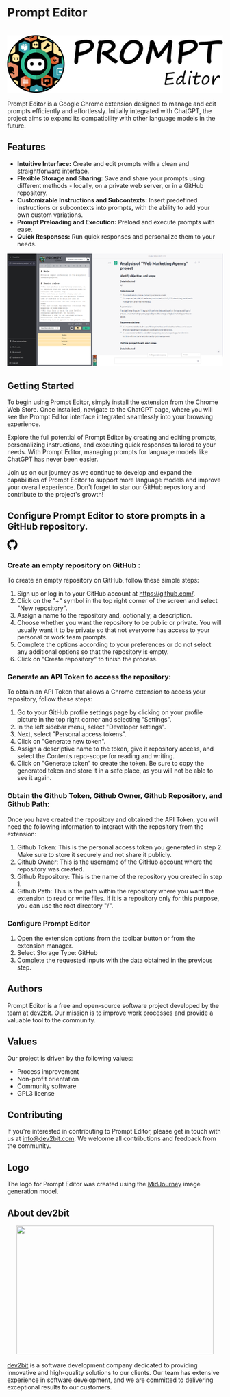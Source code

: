 # Prompt Editor

<p align="center">
  <br/>
  <img src="https://raw.githubusercontent.com/dev2bit/prompt-editor/master/assets/img/logo.png">
  <br/>
</p>

Prompt Editor is a Google Chrome extension designed to manage and edit prompts efficiently and effortlessly. Initially integrated with ChatGPT, the project aims to expand its compatibility with other language models in the future.

## Features
* **Intuitive Interface:** Create and edit prompts with a clean and straightforward interface.
* **Flexible Storage and Sharing:** Save and share your prompts using different methods - locally, on a private web server, or in a GitHub repository.
* **Customizable Instructions and Subcontexts:** Insert predefined instructions or subcontexts into prompts, with the ability to add your own custom variations.
* **Prompt Preloading and Execution:** Preload and execute prompts with ease.
* **Quick Responses:** Run quick responses and personalize them to your needs.

![Prompt Editor Capture](https://raw.githubusercontent.com/dev2bit/prompt-editor/master/assets/img/capture.png)

## Getting Started
To begin using Prompt Editor, simply install the extension from the Chrome Web Store. Once installed, navigate to the ChatGPT page, where you will see the Prompt Editor interface integrated seamlessly into your browsing experience.

Explore the full potential of Prompt Editor by creating and editing prompts, personalizing instructions, and executing quick responses tailored to your needs. With Prompt Editor, managing prompts for language models like ChatGPT has never been easier.

Join us on our journey as we continue to develop and expand the capabilities of Prompt Editor to support more language models and improve your overall experience. Don't forget to star our GitHub repository and contribute to the project's growth!


## Configure Prompt Editor to store prompts in a GitHub repository.

<svg xmlns="http://www.w3.org/2000/svg" width="24" height="24" viewBox="0 0 24 24"><path d="M12 0c-6.626 0-12 5.373-12 12 0 5.302 3.438 9.8 8.207 11.387.599.111.793-.261.793-.577v-2.234c-3.338.726-4.033-1.416-4.033-1.416-.546-1.387-1.333-1.756-1.333-1.756-1.089-.745.083-.729.083-.729 1.205.084 1.839 1.237 1.839 1.237 1.07 1.834 2.807 1.304 3.492.997.107-.775.418-1.305.762-1.604-2.665-.305-5.467-1.334-5.467-5.931 0-1.311.469-2.381 1.236-3.221-.124-.303-.535-1.524.117-3.176 0 0 1.008-.322 3.301 1.23.957-.266 1.983-.399 3.003-.404 1.02.005 2.047.138 3.006.404 2.291-1.552 3.297-1.23 3.297-1.23.653 1.653.242 2.874.118 3.176.77.84 1.235 1.911 1.235 3.221 0 4.609-2.807 5.624-5.479 5.921.43.372.823 1.102.823 2.222v3.293c0 .319.192.694.801.576 4.765-1.589 8.199-6.086 8.199-11.386 0-6.627-5.373-12-12-12z"/></svg>

### Create an empty repository on GitHub :
To create an empty repository on GitHub, follow these simple steps:
1. Sign up or log in to your GitHub account at https://github.com/.
2. Click on the "+" symbol in the top right corner of the screen and select "New repository".
3. Assign a name to the repository and, optionally, a description.
4. Choose whether you want the repository to be public or private. You will usually want it to be private so that not everyone has access to your personal or work team prompts.
5. Complete the options according to your preferences or do not select any additional options so that the repository is empty.
6. Click on "Create repository" to finish the process.

### Generate an API Token to access the repository:
To obtain an API Token that allows a Chrome extension to access your repository, follow these steps:
1. Go to your GitHub profile settings page by clicking on your profile picture in the top right corner and selecting "Settings".
2. In the left sidebar menu, select "Developer settings".
3. Next, select "Personal access tokens".
4. Click on "Generate new token".
5. Assign a descriptive name to the token, give it repository access, and select the Contents repo-scope for reading and writing.
6. Click on "Generate token" to create the token. Be sure to copy the generated token and store it in a safe place, as you will not be able to see it again.

### Obtain the Github Token, Github Owner, Github Repository, and Github Path:
Once you have created the repository and obtained the API Token, you will need the following information to interact with the repository from the extension:
1. Github Token: This is the personal access token you generated in step 2. Make sure to store it securely and not share it publicly.
2. Github Owner: This is the username of the GitHub account where the repository was created.
3. Github Repository: This is the name of the repository you created in step 1.
4. Github Path: This is the path within the repository where you want the extension to read or write files. If it is a repository only for this purpose, you can use the root directory "/".

### Configure Prompt Editor
1. Open the extension options from the toolbar button or from the extension manager.
2. Select Storage Type: GitHub
3. Complete the requested inputs with the data obtained in the previous step.

## Authors

Prompt Editor is a free and open-source software project developed by the team at dev2bit. Our mission is to improve work processes and provide a valuable tool to the community.

## Values
Our project is driven by the following values:

* Process improvement
* Non-profit orientation
* Community software
* GPL3 license

## Contributing
If you're interested in contributing to Prompt Editor, please get in touch with us at info@dev2bit.com. We welcome all contributions and feedback from the community.

## Logo
The logo for Prompt Editor was created using the [MidJourney](https://www.midjourney.com/) image generation model.

## About dev2bit
<p align="center">
  <img width="460" height="300" src="https://dev2bit.com/wp-content/themes/lovecraft_child/assets/icons/dev2bit_monitor2.svg">
</p>

[dev2bit](https://dev2bit.com/) is a software development company dedicated to providing innovative and high-quality solutions to our clients. Our team has extensive experience in software development, and we are committed to delivering exceptional results to our customers.

